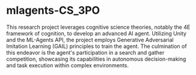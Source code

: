 # mlagents-CS_3PO

This research project leverages cognitive science theories, notably the 4E framework of cognition, to develop an advanced AI agent. Utilizing Unity and the ML-Agents API, the project employs Generative Adversarial Imitation Learning (GAIL) principles to train the agent. The culmination of this endeavor is the agent's participation in a search and gather competition, showcasing its capabilities in autonomous decision-making and task execution within complex environments.
